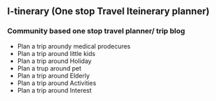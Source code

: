 ## I-tinerary (One stop Travel Iteinerary planner)
### Community based one stop travel planner/ trip blog
- Plan a trip aroundy medical prodecures 
- Plan a trip around little kids
- Plan a trip around Holiday
- Plan a trup around pet
- Plan a trip around Elderly
- Plan a trip around Activities
- Plan a trip around Interest
